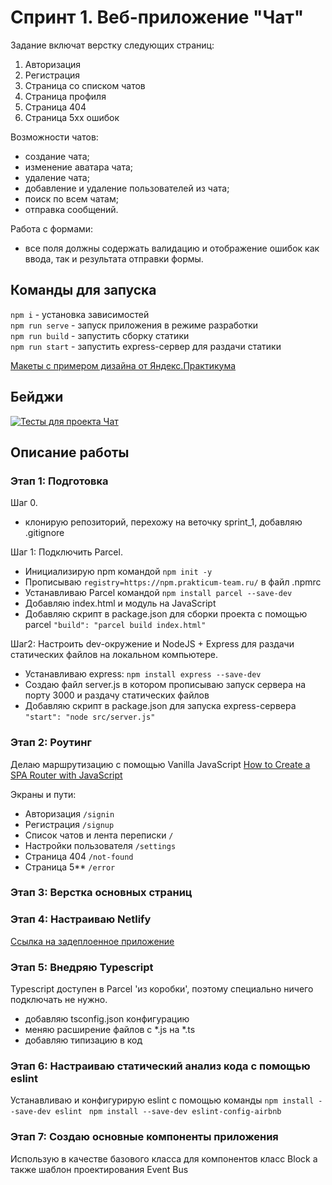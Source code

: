 # Спринт 1. Веб-приложение "Чат"

Задание включат верстку следующих страниц:

1. Авторизация
2. Регистрация
3. Страница со списком чатов
4. Страница профиля
5. Страница 404
6. Страница 5хх ошибок

Возможности чатов:

- создание чата;
- изменение аватара чата;
- удаление чата;
- добавление и удаление пользователей из чата;
- поиск по всем чатам;
- отправка сообщений.

Работа с формами:

- все поля должны содержать валидацию и отображение ошибок как ввода, так и результата отправки формы.

## Команды для запуска

`npm i` - установка зависимостей  
`npm run serve` - запуск приложения в режиме разработки  
`npm run build` - запустить сборку статики  
`npm run start` - запустить express-сервер для раздачи статики

[Макеты с примером дизайна от Яндекс.Практикума](https://www.figma.com/file/jF5fFFzgGOxQeB4CmKWTiE/Chat_external_link?node-id=0%3A1)

## Бейджи

[![Тесты для проекта Чат](https://github.com/tsharon-byte/middle.messenger.praktikum.yandex/actions/workflows/tests.yml/badge.svg)](https://github.com/tsharon-byte/middle.messenger.praktikum.yandex/actions/workflows/tests.yml)

## Описание работы

### Этап 1: Подготовка

Шаг 0.

- клонирую репозиторий, перехожу на веточку sprint_1, добавляю .gitignore

Шаг 1: Подключить Parcel.

- Инициализирую npm командой `npm init -y`
- Прописываю `registry=https://npm.prakticum-team.ru/` в файл .npmrc
- Устанавливаю Parcel командой `npm install parcel --save-dev`
- Добавляю index.html и модуль на JavaScript
- Добавляю скрипт в package.json для сборки проекта с помощью parcel `"build": "parcel build index.html"`

Шаг2: Настроить dev-окружение и NodeJS + Express для раздачи статических файлов на локальном компьютере.

- Устанавливаю express: `npm install express --save-dev`
- Создаю файл server.js в котором прописываю запуск сервера на порту 3000 и раздачу статических файлов
- Добавляю скрипт в package.json для запуска express-сервера `"start": "node src/server.js"`

### Этап 2: Роутинг

Делаю маршрутизацию с помощью Vanilla JavaScript
[How to Create a SPA Router with JavaScript](https://blog.bitsrc.io/creating-a-spa-router-using-vanilla-js-95caf348ee4)

Экраны и пути:

- Авторизация `/signin`
- Регистрация `/signup`
- Список чатов и лента переписки `/`
- Настройки пользователя `/settings`
- Страница 404 `/not-found`
- Страница 5** `/error`

### Этап 3: Верстка основных страниц

### Этап 4: Настраиваю Netlify

[Ссылка на задеплоенное приложение](https://jocular-kringle-df365b.netlify.app/)

### Этап 5: Внедряю Typescript

Typescript доступен в Parcel 'из коробки', поэтому специально ничего подключать не нужно.

- добавляю tsconfig.json конфигурацию
- меняю расширение файлов с *.js на *.ts
- добавляю типизацию в код

### Этап 6: Настраиваю статический анализ кода с помощью eslint

Устанавливаю и конфигурирую eslint с помощью команды `npm install --save-dev eslint `
`npm install --save-dev eslint-config-airbnb `

### Этап 7: Создаю основные компоненты приложения

Использую в качестве базового класса для компонентов класс Block а также шаблон проектирования Event Bus